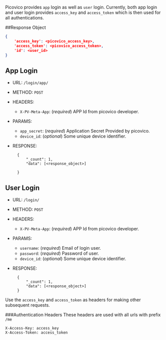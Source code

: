 Picovico provides `app` login as well as `user` login. Currently, both app login and user login provides
`access_key` and `access_token` which is then used for all authentications.


##Response Object

```json
{
    'access_key': <picovico_access_key>,
    'access_token': <picovico_access_token>,
    'id': <user_id>
}
```


## App Login
- URL: `/login/app/`
- METHOD: `POST`
- HEADERS:
    - `X-PV-Meta-App`: (_required_) APP Id from picovico developer.
- PARAMS:
    - `app_secret`: (_required_) Application Secret Provided by picovico.
    - `device_id`: (_optional_) Some unique device identifier.
- RESPONSE:
        
        {
            "_count": 1,
            "data": [<response_object>]
        
        }


## User Login
- URL: `/login/`
- METHOD: `POST`
- HEADERS:
    - `X-PV-Meta-App`: (_required_) APP Id from picovico developer.
- PARAMS:
    - `username`: (_required_) Email of login user.
    - `password`: (_required_) Password of user.
    - `device_id`: (_optional_) Some unique device identifier.
- RESPONSE:

        {
            "_count": 1,
            "data": [<response_object>]
        }

Use the `access_key` and `access_token` as headers for making other subsequent requests.

###Authentication Headers
These headers are used with all urls with prefix `/me`

    X-Access-Key: access_key  
    X-Access-Token: access_token
    
    
